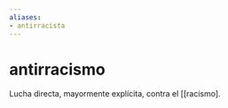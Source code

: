 ```yaml
---
aliases:
- antirracista
---
```


# antirracismo

Lucha directa, mayormente explícita, contra el [[racismo].

